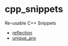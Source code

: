 # cpp_snippets
Re-usable C++ Snippets

- [reflection](reflection/README.md)
- [unique_any](unique_any/README.md)
